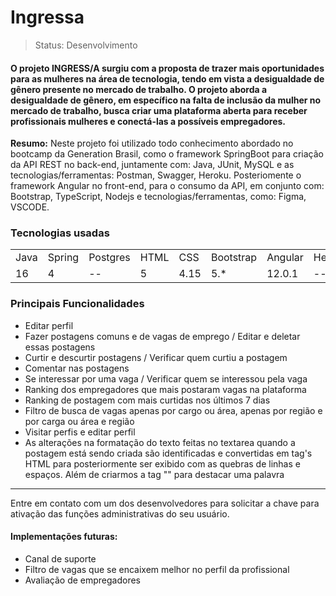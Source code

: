 <h1>Ingressa</h1>

>Status: Desenvolvimento

<h4>O projeto INGRESS/A surgiu com a proposta de trazer mais oportunidades para as mulheres na área de tecnologia, tendo em 
vista a desigualdade de gênero presente no mercado de trabalho.
O projeto aborda a desigualdade de gênero, em específico na falta de inclusão da mulher no mercado de trabalho, busca 
criar uma plataforma aberta para receber profissionais mulheres e conectá-las a possíveis empregadores.</h4>

<b>Resumo:</b>
Neste projeto foi utilizado todo conhecimento abordado no bootcamp da Generation Brasil, como o framework SpringBoot para criação da API REST no back-end, juntamente com: Java, JUnit, MySQL e as tecnologias/ferramentas: Postman, Swagger, Heroku. Posteriomente o framework Angular no front-end, para o consumo da API, em conjunto com: Bootstrap, TypeScript, Nodejs e tecnologias/ferramentas, como: Figma, VSCODE.

<h3>Tecnologias usadas</h3>

<table>
	<tr>
		<td>Java</td>
		<td>Spring</td>
		<td>Postgres</td>
		<td>HTML</td>
		<td>CSS</td>
		<td>Bootstrap</td>
		<td>Angular</td>
    <td>Heroku</td>
  </tr>
	<tr>
		<td>16</td>
		<td>4</td>
		<td>--</td>
		<td>5</td>
		<td>4.15</td>
		<td>5.*</td>
		<td>12.0.1</td>
    <td>--</td>
	</tr>
</table>

<h3>Principais Funcionalidades</h3>

<ul>
  <li>Editar perfil</li>
  <li>Fazer postagens comuns e de vagas de emprego / Editar e deletar essas postagens</li>
  <li>Curtir e descurtir postagens / Verificar quem curtiu a postagem</li>
  <li>Comentar nas postagens</li>
  <li>Se interessar por uma vaga / Verificar quem se interessou pela vaga</li>
  <li>Ranking dos empregadores que mais postaram vagas na plataforma</li>
  <li>Ranking de postagem com mais curtidas nos últimos 7 dias</li>
  <li>Filtro de busca de vagas apenas por cargo ou área, apenas por região e por carga ou área e região</li>
  <li>Visitar perfis e editar perfil</li>
  <li>As alterações na formatação do texto feitas no textarea quando a postagem está sendo criada são identificadas e convertidas em tag's HTML para posteriormente ser exibido com as quebras de linhas e espaços. Além de criarmos a tag "<d></d>" para destacar uma palavra</li>
</ul>
<hr>

Entre em contato com um dos desenvolvedores para solicitar a chave para ativação das funções administrativas do seu usuário.


<h4>Implementações futuras:</h4>

+ Canal de suporte
+ Filtro de vagas que se encaixem melhor no perfil da profissional
+ Avaliação de empregadores
